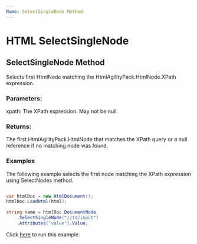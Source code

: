 ```yaml
---
Name: SelectSingleNode Method
---
```


# HTML SelectSingleNode

## SelectSingleNode Method

Selects first HtmlNode matching the HtmlAgilityPack.HtmlNode.XPath expression.

### Parameters:

xpath: The XPath expression. May not be null.

### Returns:

The first HtmlAgilityPack.HtmlNode that matches the XPath query or a null reference if no matching node was found.

### Examples

The following example selects the first node matching the XPath expression using SelectNodes method.

```csharp

var htmlDoc = new HtmlDocument();
htmlDoc.LoadHtml(html);

string name = htmlDoc.DocumentNode
    .SelectSingleNode("//td/input")
    .Attributes["value"].Value;

```

Click [here](https://dotnetfiddle.net/KHzARJ) to run this example.

